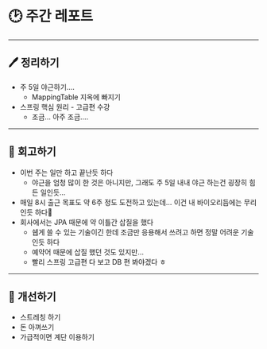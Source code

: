 # 🕑 주간 레포트

---

## 🖊 정리하기

- 주 5일 야근하기….
  - MappingTable 지옥에 빠지기
- 스프링 핵심 원리 - 고급편 수강
  - 조금… 아주 조금….

---

## 💭 회고하기

- 이번 주는 일만 하고 끝난듯 하다
  - 야근을 엄청 많이 한 것은 아니지만, 그래도 주 5일 내내 야근 하는건 굉장히 힘든 일인듯…
- 매일 8시 출근 목표도 약 6주 정도 도전하고 있는데… 이건 내 바이오리듬에는 무리인듯 하다🫠
- 회사에서는 JPA 때문에 약 이틀간 삽질을 했다
  - 쉡게 쓸 수 있는 기술이긴 한데 조금만 응용해서 쓰려고 하면 정말 어려운 기술인듯 하다
  - 예약어 때문에 삽질 했던 것도 있지만…
  - 빨리 스프링 고급편 다 보고 DB 편 봐야겠다 ㅎ

---

## 🥊 개선하기

- 스트레칭 하기
- 돈 아껴쓰기
- 가급적이면 계단 이용하기
